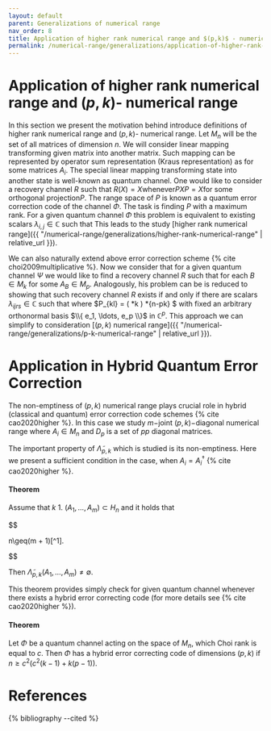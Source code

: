 ```yaml
---
layout: default
parent: Generalizations of numerical range
nav_order: 8
title: Application of higher rank numerical range and $(p,k)$ - numerical range
permalink: /numerical-range/generalizations/application-of-higher-rank-and-p-k-numerical-range/
---
```

# Application of higher rank numerical range and $(p,k)$- numerical range

In this section we present the motivation behind introduce definitions
of higher rank numerical range and $(p,k)$- numerical range. Let $M_n$
will be the set of all matrices of dimension $n$. We will consider
linear mapping transforming given matrix into another matrix. Such
mapping can be represented by operator sum representation (Kraus
representation) as  for some matrices $A_i$. The special linear mapping
transforming state into another state is well-known as quantum channel.
One would like to consider a recovery channel $R$ such that $R  (X) =
X$whenever$PXP=X$for some orthogonal projection$P$. The range space of
$P$ is known as a quantum error correction code of the channel $\Phi$.
The task is finding $P$ with a maximum rank. For a given quantum channel
$\Phi$ this problem is equivalent to existing scalars $\lambda_{i,j} \in
\mathbb{C}$ such that  This leads to the study [higher rank numerical
range]({{ "/numerical-range/generalizations/higher-rank-numerical-range" | relative_url }}).

We can also naturally extend above error correction scheme
{% cite choi2009multiplicative %}. Now we consider that for a given
quantum channel $\Psi$ we would like to find a recovery channel $R$ such
that for each $B \in M_k$  for some $A_B \in M_p$. Analogously, his
problem can be is reduced to showing that such recovery channel $R$
exists if and only if there are scalars $\lambda_{ijrs} \in \mathbb{C}$
such that  where $P\_{kl} = (  *k ) *{n-pk} $ with fixed an arbitrary
orthonormal basis $\\{ e_1, \ldots, e_p \\}$ in $\mathbb{C}^p$. This
approach we can simplify to consideration [$(p,k)$ numerical
range]({{ "/numerical-range/generalizations/p-k-numerical-range" | relative_url }}).

# Application in Hybrid Quantum Error Correction

The non-emptiness of $(p,k)$ numerical range plays crucial role in
hybrid (classical and quantum) error correction code schemes
{% cite cao2020higher %}. In this case we study $m-$joint $(p,k)-$diagonal
numerical range  where $A_i \in M_n$ and $D_p$ is a set of $p p$
diagonal matrices.

The important property of $\widetilde{\Lambda}_{p,k}$ which is studied
is its non-emptiness. Here we present a sufficient condition in the
case, when $A_i=A_i^\dagger$ {% cite cao2020higher %}.

#### Theorem

Assume that $k\>1$. $(A_1,\ldots, A_m) \subset H_n$ and it holds that

$$

 n\geq(m + 1)[^1].

 $$

Then $\widetilde{\Lambda}_{p,k}(A_1,\ldots,A_m) \not= \emptyset.$

This theorem provides simply check for given quantum channel whenever
there exists a hybrid error correcting code (for more details see
{% cite cao2020higher %}).

#### Theorem

Let $\Phi$ be a quantum channel acting on the space of $M_n$, which Choi
rank is equal to $c$. Then $\Phi$ has a hybrid error correcting code of
dimensions $(p,k)$ if $n \geq c^2(c^2(k−1) +k(p−1)).$

# References

{% bibliography --cited %}
